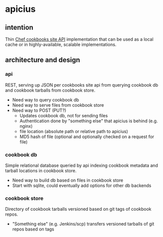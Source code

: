 # apicius

## intention

Thin [Chef cookbooks site API](http://docs.opscode.com/api_cookbooks_site.html) implementation that can be used as a local cache or in highly-available, scalable implementations.

## architecture and design

### api

REST, serving up JSON per cookbooks site api from querying cookbook db and cookbook tarballs from cookbook store.

* Need way to query cookbook db
* Need way to serve files from cookbook store
* Need way to POST (PUT?)
    * Updates cookbook db, not for sending files
    * Authentication done by "something else" that apicius is behind (e.g. nginx)
    * file location (absolute path or relative path to apicius)
    * MD5 hash of file (optional and optionally checked on a request for file)


### cookbook db

Simple relational database queried by api indexing cookbook metadata and tarball locations in cookbook store.

* Need way to build db based on files in cookbook store
* Start with sqlite, could eventually add options for other db backends

### cookbook store

Directory of cookbook tarballs versioned based on git tags of cookbook repos.

* "Something else" (e.g. Jenkins/scp) transfers versioned tarballs of git repos based on tags
